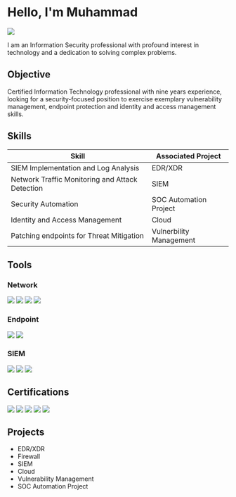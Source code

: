 # Hello, I'm Muhammad
<a href="https://www.linkedin.com/in/muhammad-umair-infosec/"><img src="https://img.shields.io/badge/-LinkedIn-0072b1?&style=for-the-badge&logo=linkedin&logoColor=white" /></a>


I am an Information Security professional with profound interest in technology and a dedication to solving complex problems.

## Objective

Certified Information Technology professional with nine years experience, looking for a security-focused position to exercise exemplary vulnerability management, endpoint protection and identity and access management skills.

## Skills

| Skill                                         | Associated Project         |
|-----------------------------------------------|----------------------------|
| SIEM Implementation and Log Analysis          | EDR/XDR|
| Network Traffic Monitoring and Attack Detection | SIEM|
| Security Automation 			        | SOC Automation Project|
| Identity and Access Management      		| Cloud|
| Patching endpoints for Threat Mitigation 	| Vulnerbility Management|

## Tools


### Network
<div>
    <img src="https://img.shields.io/badge/-Wireshark-1679A7?&style=for-the-badge&logo=Wireshark&logoColor=white" />
<img src="https://img.shields.io/badge/-OPNsense-525DDC?&style=for-the-badge&logo=OPNsense&logoColor=white" />
    <img src="https://img.shields.io/badge/-PRTG-0096D6?&style=for-the-badge&logo=PRTG&logoColor=white" />
    <img src="https://img.shields.io/badge/-Suricata-EF3B2D?&style=for-the-badge&logo=Suricata&logoColor=white" />
</div>

### Endpoint
<div>
    <img src="https://img.shields.io/badge/-Microsoft_Defender_for_Endpoint-00A4EF?&style=for-the-badge&logo=Microsoft&logoColor=white" />
    <img src="https://img.shields.io/badge/-SonicWall_Capture_Client-FF6600?&style=for-the-badge&logo=SonicWall&logoColor=white" />
</div>

### SIEM
<div>
    <img src="https://img.shields.io/badge/-Microsoft_Sentinel-0078D4?&style=for-the-badge&logo=Microsoft&logoColor=white" />
    <img src="https://img.shields.io/badge/-Splunk-000000?&style=for-the-badge&logo=Splunk&logoColor=white" />
    <img src="https://img.shields.io/badge/-Wazuh-005571?&style=for-the-badge&logo=Wazuh&logoColor=white" />
</div>

## Certifications
<div>
<img src="https://img.shields.io/badge/-SSCP-6DB33F?&style=for-the-badge&logo=SSCP&logoColor=white" />
<img src="https://img.shields.io/badge/-Fortinet_Network_Security_Expert-EE3124?&style=for-the-badge&logo=Fortinet&logoColor=white" />
<img src="https://img.shields.io/badge/-ICS_Cybersecurity_Landscape_for_Managers-4D4D4D?&style=for-the-badge&logo=ICS&logoColor=white" />
<img src="https://img.shields.io/badge/-210W--09_Attack_Methodologies_in_IT_&_ICS-4D4D4D?&style=for-the-badge&logo=ICS&logoColor=white" />
<img src="https://img.shields.io/badge/-Cisco_Cybersecurity_Essentials-1BA0D7?&style=for-the-badge&logo=Cisco&logoColor=white" />
<div>

## Projects

- EDR/XDR
- Firewall
- SIEM
- Cloud
- Vulnerability Management
- SOC Automation Project
